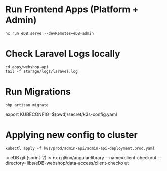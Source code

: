 # Run Frontend Apps (Platform + Admin)

`nx run eDB:serve --devRemotes=eDB-admin`

# Check Laravel Logs locally

`cd apps/webshop-api`  
`tail -f storage/logs/laravel.log`

# Run Migrations

`php artisan migrate`

export KUBECONFIG=$(pwd)/secret/k3s-config.yaml

# Applying new config to cluster

`kubectl apply -f k8s/prod/admin-api/admin-api-deployment.prod.yaml`

➜ eDB git:(sprint-2) ✗ nx g @nx/angular:library --name=client-checkout --directory=libs/eDB-webshop/data-access/client-checko
ut
